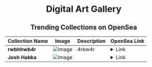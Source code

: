 <div align="center">

# Digital Art Gallery

## Trending Collections on OpenSea

| Collection Name                       | Image                                                                                     | Description                       | OpenSea Link                                                                                          |
|---------------------------------------|-------------------------------------------------------------------------------------------|-----------------------------------|--------------------------------------------------------------------------------------------------------|
| **rwbhhwb4r** | ![Image](https://i.seadn.io/s/raw/files/53aff9057a9102b49ad9ddf055d03507.jpg?w=500&auto=format?w=200&auto=format) | 4rbw4r | <details><summary>Link</summary>[rwbhhwb4r](https://opensea.io/collection/rwbhhwb4r)</details> |
| **Josh Habka** | ![Image](https://i.seadn.io/s/raw/files/33c3a787c73369af105ffe7b9dfa15e6.jpg?w=500&auto=format?w=200&auto=format) |  | <details><summary>Link</summary>[Josh Habka](https://opensea.io/collection/josh-habka)</details> |

</div>